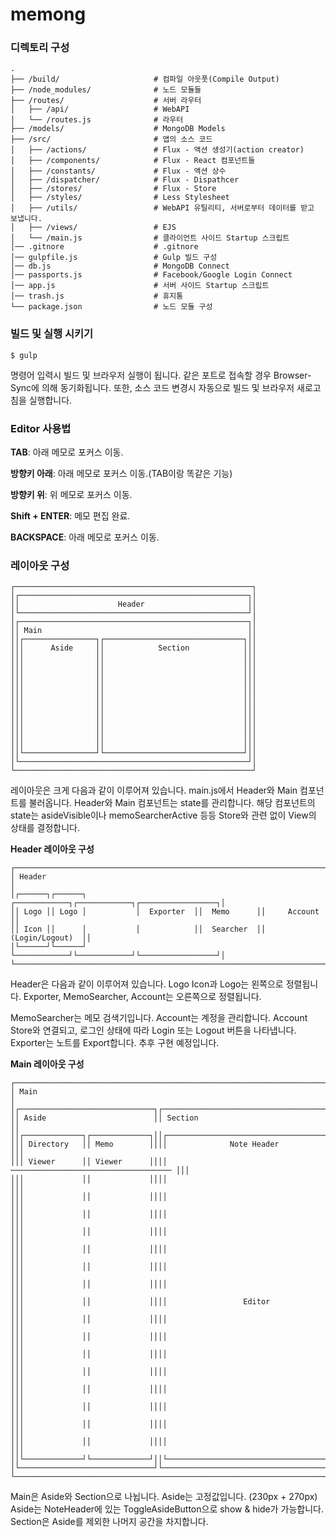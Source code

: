 # memong

### 디렉토리 구성

```
.
├── /build/                     # 컴파일 아웃풋(Compile Output)
├── /node_modules/              # 노드 모듈들
├── /routes/                    # 서버 라우터
│   ├── /api/                   # WebAPI
│   └── /routes.js              # 라우터
├── /models/                    # MongoDB Models
├── /src/                       # 앱의 소스 코드
│   ├── /actions/               # Flux - 액션 생성기(action creator)
│   ├── /components/            # Flux - React 컴포넌트들
│   ├── /constants/             # Flux - 액션 상수
│   ├── /dispatcher/            # Flux - Dispathcer
│   ├── /stores/                # Flux - Store
│   ├── /styles/                # Less Stylesheet
│   ├── /utils/                 # WebAPI 유틸리티, 서버로부터 데이터를 받고 보냅니다.
│   ├── /views/                 # EJS
│   └── /main.js                # 클라이언트 사이드 Startup 스크립트
│── .gitnore                    # .gitnore
│── gulpfile.js                 # Gulp 빌드 구성
│── db.js                       # MongoDB Connect
│── passports.js                # Facebook/Google Login Connect
│── app.js                      # 서버 사이드 Startup 스크립트
│── trash.js                    # 휴지통
└── package.json                # 노드 모듈 구성
```


### 빌드 및 실행 시키기

```shell
$ gulp                          
```

명령어 입력시 빌드 및 브라우저 실행이 됩니다. 같은 포트로 접속할 경우 Browser-Sync에 의해 동기화됩니다. 또한, 소스 코드 변경시 자동으로 빌드 및 브라우저 새로고침을 실행합니다.


### Editor 사용법
**TAB**: 아래 메모로 포커스 이동.

**방향키 아래**: 아래 메모로 포커스 이동.(TAB이랑 똑같은 기능)

**방향키 위**: 위 메모로 포커스 이동.

**Shift + ENTER**: 메모 편집 완료.

**BACKSPACE**: 아래 메모로 포커스 이동.



### 레이아웃 구성

```
┌─────────────────────────────────────────────────────┐
│┌───────────────────────────────────────────────────┐│
││                      Header                       ││
│└───────────────────────────────────────────────────┘│
│┌───────────────────────────────────────────────────┐│
││ Main                                              ││
││┌────────────────┐┌───────────────────────────────┐││
│││      Aside     ││            Section            │││
│││                ││                               │││
│││                ││                               │││
│││                ││                               │││
│││                ││                               │││
│││                ││                               │││
│││                ││                               │││
│││                ││                               │││
│││                ││                               │││
│││                ││                               │││
│││                ││                               │││
│││                ││                               │││
││└────────────────┘└───────────────────────────────┘││
│└───────────────────────────────────────────────────┘│
└─────────────────────────────────────────────────────┘
```
레이아웃은 크게 다음과 같이 이루어져 있습니다.
main.js에서 Header와 Main 컴포넌트를 불러옵니다. 
Header와 Main 컴포넌트는 state를 관리합니다. 해당 컴포넌트의 state는 asideVisible이나 memoSearcherActive 등등 Store와 관련 없이 View의 상태를 결정합니다.


**Header 레이아웃 구성**
```
┌──────────────────────────────────────────────────────────────────────────┐
│ Header                                                                   │
│┌──────┐┌──────┐           ┌────────────┐┌────────────┐┌─────────────────┐│
││ Logo ││ Logo │           │  Exporter  ││  Memo      ││     Account     ││
││ Icon ││      │           │            ││  Searcher  ││ (Login/Logout)  ││
│└──────┘└──────┘           └────────────┘└────────────┘└─────────────────┘│
└──────────────────────────────────────────────────────────────────────────┘
```
Header은 다음과 같이 이루어져 있습니다.
Logo Icon과 Logo는 왼쪽으로 정렬됩니다.
Exporter, MemoSearcher, Account는 오른쪽으로 정렬됩니다.

MemoSearcher는 메모 검색기입니다.
Account는 계정을 관리합니다. Account Store와 연결되고, 로그인 상태에 따라 Login 또는 Logout 버튼을 나타냅니다.
Exporter는 노트를 Export합니다. 추후 구현 예정입니다.


**Main 레이아웃 구성**
```
┌──────────────────────────────────────────────────────────────────────────┐
│ Main                                                                     │
│┌──────────────────────────────┐┌────────────────────────────────────────┐│
││ Aside                        ││ Section                                ││
││┌─────────────┐┌─────────────┐││┌──────────────────────────────────────┐││
│││ Directory   ││ Memo        ││││              Note Header             │││
│││ Viewer      ││ Viewer      ││││ ──────────────────────────────────── │││
│││             ││             ││││                                      │││
│││             ││             ││││                                      │││
│││             ││             ││││                                      │││
│││             ││             ││││                                      │││
│││             ││             ││││                                      │││
│││             ││             ││││                                      │││
│││             ││             ││││                                      │││
│││             ││             ││││                 Editor               │││
│││             ││             ││││                                      │││
│││             ││             ││││                                      │││
│││             ││             ││││                                      │││
│││             ││             ││││                                      │││
│││             ││             ││││                                      │││
│││             ││             ││││                                      │││
│││             ││             ││││                                      │││
│││             ││             ││││                                      │││
││└─────────────┘└─────────────┘││└──────────────────────────────────────┘││
│└──────────────────────────────┘└────────────────────────────────────────┘│
└──────────────────────────────────────────────────────────────────────────┘
```
Main은 Aside와 Section으로 나뉩니다.
Aside는 고정값입니다. (230px + 270px) Aside는 NoteHeader에 있는 ToggleAsideButton으로 show & hide가 가능합니다.
Section은 Aside를 제외한 나머지 공간을 차지합니다. 
